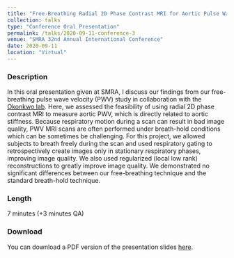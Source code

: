 ```yaml
---
title: "Free-Breathing Radial 2D Phase Contrast MRI for Aortic Pulse Wave Velocity Measurements in Healthy Older Adults"
collection: talks
type: "Conference Oral Presentation"
permalink: /talks/2020-09-11-conference-3
venue: "SMRA 32nd Annual International Conference"
date: 2020-09-11
location: "Virtual"
---
```

### Description
In this oral presentation given at SMRA, I discuss our findings from our free-breathing pulse wave velocity (PWV) study in collaboration with the [Okonkwo lab](https://www.medicine.wisc.edu/geriatrics-and-gerontology/factors-linked-cognitive-resilience-alzheimers-disease). Here, we assessed the feasibility of using radial 2D phase contrast MRI to measure aortic PWV, which is directly related to aortic stiffness. Because respiratory motion during a scan can result in bad image quality, PWV MRI scans are often performed under breath-hold conditions which can be sometimes be challenging. For this project, we allowed subjects to breath freely during the scan and used respiratory gating to retrospectively create images only in stationary respiratory phases, improving image quality. We also used regularized (local low rank) reconstructions to greatly improve image quality. We demonstrated no significant differences between our free-breathing technique and the standard breath-hold technique. 

### Length
7 minutes (+3 minutes QA)

### Download
You can download a PDF version of the presentation slides [here](/files/pwv_smra2020.pdf).